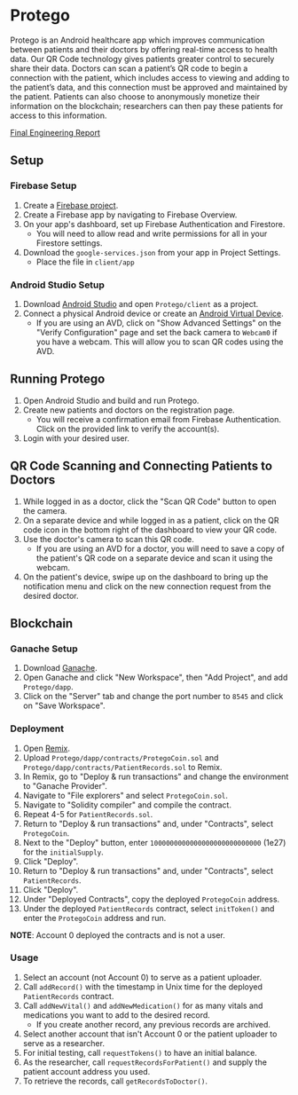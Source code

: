 # Protego

Protego is an Android healthcare app which improves communication between patients and their doctors by offering real-time access to health data. Our QR Code technology gives patients greater control to securely share their data. Doctors can scan a patient’s QR code to begin a connection with the patient, which includes access to viewing and adding to the patient’s data, and this connection must be approved and maintained by the patient. Patients can also choose to anonymously monetize their information on the blockchain; researchers can then pay these patients for access to this information.

[Final Engineering Report](https://github.com/nickdlc/Protego/files/8767308/Final.Engineering.Report.pdf)

## Setup
### Firebase Setup
1. Create a [Firebase project](https://firebase.google.com/).
2. Create a Firebase app by navigating to Firebase Overview.
3. On your app's dashboard, set up Firebase Authentication and Firestore.
   * You will need to allow read and write permissions for all in your Firestore settings.
4. Download the `google-services.json` from your app in Project Settings.
   * Place the file in `client/app`

### Android Studio Setup
1. Download [Android Studio](https://developer.android.com/studio) and open `Protego/client` as a project.
2. Connect a physical Android device or create an [Android Virtual Device](https://developer.android.com/studio/run/managing-avds).
   * If you are using an AVD, click on "Show Advanced Settings" on the "Verify Configuration" page and set the back camera to `Webcam0` if you have a webcam. This will allow you to scan QR codes using the AVD.

## Running Protego
1. Open Android Studio and build and run Protego.
2. Create new patients and doctors on the registration page.
   * You will receive a confirmation email from Firebase Authentication. Click on the provided link to verify the account(s).
3. Login with your desired user.

## QR Code Scanning and Connecting Patients to Doctors
1. While logged in as a doctor, click the "Scan QR Code" button to open the camera.
2. On a separate device and while logged in as a patient, click on the QR code icon in the bottom right of the dashboard to view your QR code.
3. Use the doctor's camera to scan this QR code.
   * If you are using an AVD for a doctor, you will need to save a copy of the patient's QR code on a separate device and scan it using the webcam.
4. On the patient's device, swipe up on the dashboard to bring up the notification menu and click on the new connection request from the desired doctor. 

## Blockchain
### Ganache Setup
1. Download [Ganache](https://trufflesuite.com/ganache/).
2. Open Ganache and click "New Workspace", then "Add Project", and add `Protego/dapp`.
3. Click on the "Server" tab and change the port number to `8545` and click on "Save Workspace".

### Deployment
1. Open [Remix](https://remix.ethereum.org/#optimize=false&runs=200&evmVersion=null&version=soljson-v0.8.13+commit.abaa5c0e.js).
2. Upload `Protego/dapp/contracts/ProtegoCoin.sol` and `Protego/dapp/contracts/PatientRecords.sol` to Remix.
3. In Remix, go to "Deploy & run transactions" and change the environment to "Ganache Provider".
4. Navigate to "File explorers" and select `ProtegoCoin.sol`.
5. Navigate to "Solidity compiler" and compile the contract.
6. Repeat 4-5 for `PatientRecords.sol`.
7. Return to "Deploy & run transactions" and, under "Contracts", select `ProtegoCoin`.
8. Next to the "Deploy" button, enter `1000000000000000000000000000` (1e27) for the `initialSupply`.
9. Click "Deploy".
10. Return to "Deploy & run transactions" and, under "Contracts", select `PatientRecords`.
11. Click "Deploy".
12. Under "Deployed Contracts", copy the deployed `ProtegoCoin` address.
13. Under the deployed `PatientRecords` contract, select `initToken()` and enter the `ProtegoCoin` address and run.

**NOTE**: Account 0 deployed the contracts and is not a user.

### Usage
1. Select an account (not Account 0) to serve as a patient uploader.
2. Call `addRecord()` with the timestamp in Unix time for the deployed `PatientRecords` contract.
3. Call `addNewVital()` and `addNewMedication()` for as many vitals and medications you want to add to the desired record.
   * If you create another record, any previous records are archived.
4. Select another account that isn't Account 0 or the patient uploader to serve as a researcher.
5. For initial testing, call `requestTokens()` to have an initial balance.
6. As the researcher, call `requestRecordsForPatient()` and supply the patient account address you used.
7. To retrieve the records, call `getRecordsToDoctor()`.

